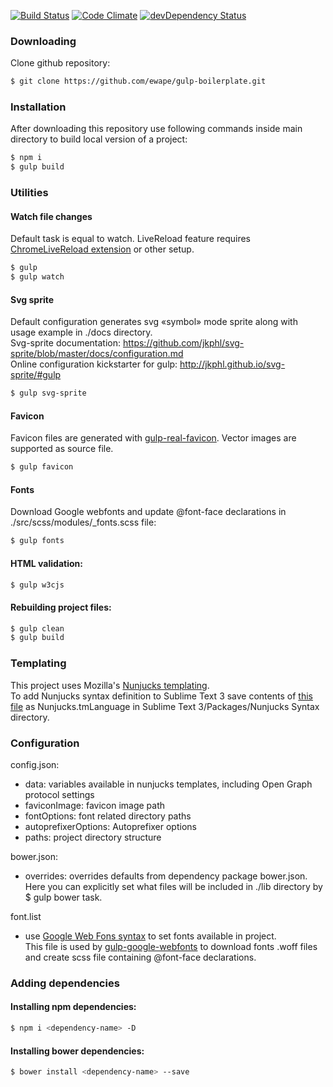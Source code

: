 [![Build Status](https://travis-ci.org/ewape/gulp-boilerplate.svg?branch=nunjucks)](https://travis-ci.org/ewape/gulp-boilerplate)
[![Code Climate](https://codeclimate.com/github/ewape/gulp-boilerplate/badges/gpa.svg)](https://codeclimate.com/github/ewape/gulp-boilerplate)
[![devDependency Status](https://img.shields.io/david/dev/ewape/gulp-boilerplate.svg)](https://david-dm.org/ewape/gulp-boilerplate?type=dev)

### Downloading
Clone github repository:
```sh
$ git clone https://github.com/ewape/gulp-boilerplate.git
```

### Installation
After downloading this repository use following commands inside main directory to build local version of a project:
```sh
$ npm i
$ gulp build
```

### Utilities

#### Watch file changes
Default task is equal to watch.
LiveReload feature requires <a href="https://chrome.google.com/webstore/detail/livereload/jnihajbhpnppcggbcgedagnkighmdlei" target="_blank">ChromeLiveReload extension</a> or other setup.
```sh
$ gulp
$ gulp watch
```

#### Svg sprite
Default configuration generates svg «symbol» mode sprite along with usage example in ./docs directory.  
Svg-sprite documentation: https://github.com/jkphl/svg-sprite/blob/master/docs/configuration.md  
Online configuration kickstarter for gulp: http://jkphl.github.io/svg-sprite/#gulp  

```sh
$ gulp svg-sprite
```

#### Favicon
Favicon files are generated with [gulp-real-favicon](https://github.com/RealFaviconGenerator/gulp-real-favicon). Vector images are supported as source file.

```sh
$ gulp favicon
```

#### Fonts
Download Google webfonts and update @font-face declarations in ./src/scss/modules/_fonts.scss file:
```sh
$ gulp fonts
```

#### HTML validation:
```sh
$ gulp w3cjs
```

#### Rebuilding project files:
```sh
$ gulp clean
$ gulp build
```

### Templating
This project uses Mozilla's [Nunjucks templating](https://mozilla.github.io/nunjucks/templating.html).  
To add Nunjucks syntax definition to Sublime Text 3 save contents of [this file](https://raw.githubusercontent.com/mogga/sublime-nunjucks/master/Nunjucks.tmLanguage) as Nunjucks.tmLanguage in Sublime Text 3/Packages/Nunjucks Syntax directory.

### Configuration
config.json: 
- data: variables available in nunjucks templates, including Open Graph protocol settings
- faviconImage: favicon image path
- fontOptions: font related directory paths
- autoprefixerOptions: Autoprefixer options
- paths: project directory structure

bower.json:
- overrides: overrides defaults from dependency package bower.json. Here you can explicitly set what files will be included in ./lib directory by $ gulp bower task.

font.list
- use [Google Web Fons syntax](https://developers.google.com/fonts/docs/getting_started#specifying_font_families_and_styles_in_a_stylesheet_url) to set fonts available in project.  
This file is used by [gulp-google-webfonts](https://github.com/battlesnake/gulp-google-webfonts) to download fonts .woff files and create scss file containing @font-face declarations.

### Adding dependencies

#### Installing npm dependencies:
```sh
$ npm i <dependency-name> -D
```
#### Installing bower dependencies:
```sh
$ bower install <dependency-name> --save
```

